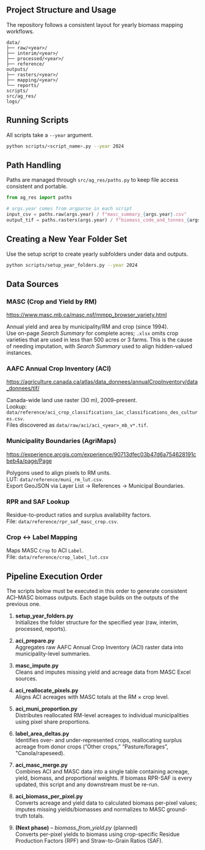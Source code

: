 ## Project Structure and Usage

The repository follows a consistent layout for yearly biomass mapping workflows.

```text
data/
├── raw/<year>/
├── interim/<year>/
├── processed/<year>/
├── reference/
outputs/
├── rasters/<year>/
├── mapping/<year>/
└── reports/
scripts/
src/ag_res/
logs/
```

## Running Scripts

All scripts take a `--year` argument.

```bash
python scripts/<script_name>.py --year 2024
```

## Path Handling

Paths are managed through `src/ag_res/paths.py` to keep file access consistent and portable.

```python
from ag_res import paths

# args.year comes from argparse in each script
input_csv = paths.raw(args.year) / f"masc_summary_{args.year}.csv"
output_tif = paths.rasters(args.year) / f"biomass_code_and_tonnes_{args.year}.tif"
```

## Creating a New Year Folder Set

Use the setup script to create yearly subfolders under data and outputs.

```bash
python scripts/setup_year_folders.py --year 2024
```

## Data Sources

### MASC (Crop and Yield by RM)
https://www.masc.mb.ca/masc.nsf/mmpp_browser_variety.html

Annual yield and area by municipality/RM and crop (since 1994).  
Use on-page *Search Summary* for complete acres; `.xlsx` omits crop varieties
that are used in less than 500 acres or 3 farms. This is the cause of needing imputation, with *Search Summary* used to align hidden-valued instances.

### AAFC Annual Crop Inventory (ACI)
https://agriculture.canada.ca/atlas/data_donnees/annualCropInventory/data_donnees/tif/

Canada-wide land use raster (30 m), 2009–present.  
Lookup: `data/reference/aci_crop_classifications_iac_classifications_des_cultures.csv`.  
Files discovered as `data/raw/aci/aci_<year>_mb_v*.tif`.

### Municipality Boundaries (AgriMaps)
https://experience.arcgis.com/experience/90713dfec03b47d6a754628191cbeb4a/page/Page

Polygons used to align pixels to RM units.  
LUT: `data/reference/muni_rm_lut.csv`.  
Export GeoJSON via Layer List → References → Municipal Boundaries.

### RPR and SAF Lookup
Residue-to-product ratios and surplus availability factors.  
File: `data/reference/rpr_saf_masc_crop.csv`.

### Crop ↔ Label Mapping
Maps MASC `Crop` to ACI `Label`.  
File: `data/reference/crop_label_lut.csv`

## Pipeline Execution Order

The scripts below must be executed in this order to generate consistent ACI–MASC biomass outputs.
Each stage builds on the outputs of the previous one.

1. **setup_year_folders.py**  
   Initializes the folder structure for the specified year (raw, interim, processed, reports).

2. **aci_prepare.py**  
   Aggregates raw AAFC Annual Crop Inventory (ACI) raster data into municipality-level summaries.

3. **masc_impute.py**  
   Cleans and imputes missing yield and acreage data from MASC Excel sources.

4. **aci_reallocate_pixels.py**  
   Aligns ACI acreages with MASC totals at the RM × crop level.

5. **aci_muni_proportion.py**  
   Distributes reallocated RM-level acreages to individual municipalities using pixel share proportions.

6. **label_area_deltas.py**  
   Identifies over- and under-represented crops, reallocating surplus acreage from donor crops (“Other crops,” “Pasture/forages”, "Canola/rapeseed).

7. **aci_masc_merge.py**  
   Combines ACI and MASC data into a single table containing acreage, yield, biomass, and proportional weights. If biomass RPR-SAF is every updated,
   this script and any downstream must be re-run.

8. **aci_biomass_per_pixel.py**  
   Converts acreage and yield data to calculated biomass per-pixel values; imputes missing yields/biomasses and normalizes to MASC ground-truth totals.

9. **(Next phase)** – *biomass_from_yield.py* (planned)  
   Converts per-pixel yields to biomass using crop-specific Residue Production Factors (RPF) and Straw-to-Grain Ratios (SAF).